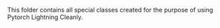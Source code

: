 This folder contains all special classes created for the purpose of using Pytorch Lightning Cleanly.
